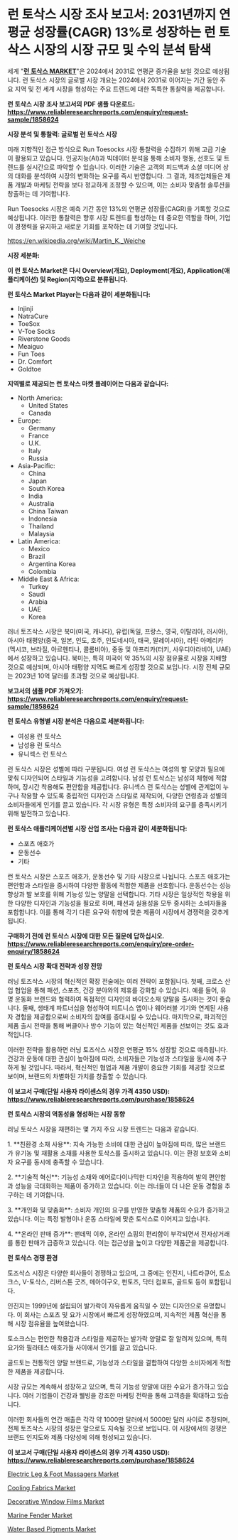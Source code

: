 <p><h1>런 토삭스 시장 조사 보고서: 2031년까지 연평균 성장률(CAGR) 13%로 성장하는 런 토삭스 시장의 시장 규모 및 수익 분석 탐색</h1></p><p>세계 "<strong><a href="https://www.reliableresearchreports.com/run-toesocks-r1858624">런 토삭스 MARKET</a></strong>"은 2024에서 2031로 연평균 증가율을 보일 것으로 예상됩니다. 런 토삭스 시장의 글로벌 시장 개요는 2024에서 2031로 이어지는 기간 동안 주요 지역 및 전 세계 시장을 형성하는 주요 트렌드에 대한 독특한 통찰력을 제공합니다.</p>
<p><strong>런 토삭스 시장 조사 보고서의 PDF 샘플 다운로드: <a href="https://www.reliableresearchreports.com/enquiry/request-sample/1858624">https://www.reliableresearchreports.com/enquiry/request-sample/1858624</a></strong></p>
<p><strong>시장 분석 및 통찰력: 글로벌 런 토삭스 시장</strong></p>
<p><p>미래 지향적인 접근 방식으로 Run Toesocks 시장 통찰력을 수집하기 위해 고급 기술이 활용되고 있습니다. 인공지능(AI)과 빅데이터 분석을 통해 소비자 행동, 선호도 및 트렌드를 실시간으로 파악할 수 있습니다. 이러한 기술은 고객의 피드백과 소셜 미디어 상의 대화를 분석하여 시장의 변화하는 요구를 즉시 반영합니다. 그 결과, 제조업체들은 제품 개발과 마케팅 전략을 보다 정교하게 조정할 수 있으며, 이는 소비자 맞춤형 솔루션을 창출하는 데 기여합니다. </p><p>Run Toesocks 시장은 예측 기간 동안 13%의 연평균 성장률(CAGR)을 기록할 것으로 예상됩니다. 이러한 통찰력은 향후 시장 트렌드를 형성하는 데 중요한 역할을 하며, 기업이 경쟁력을 유지하고 새로운 기회를 포착하는 데 기여할 것입니다.</p></p>
<p><a href="%7CAUTHORITHY_DOMAIN_URL%7C">https://en.wikipedia.org/wiki/Martin_K._Weiche</a></p>
<p><strong>시장 세분화:</strong></p>
<p><strong>이 런 토삭스 Market은 다시 Overview(개요), Deployment(개요), Application(애플리케이션) 및 Region(지역)으로 분류됩니다.</strong></p>
<p><strong>런 토삭스 Market Player는 다음과 같이 세분화됩니다:</strong></p>
<p><ul><li>Injinji</li><li>NatraCure</li><li>ToeSox</li><li>V-Toe Socks</li><li>Riverstone Goods</li><li>Meaiguo</li><li>Fun Toes</li><li>Dr. Comfort</li><li>Goldtoe</li></ul></p>
<p><strong>지역별로 제공되는 런 토삭스 마켓 플레이어는 다음과 같습니다:</strong></p>
<p><ul>
    <li>
        North America:
        <ul>
            <li>United States</li>
            <li>Canada</li>
        </ul>
    </li>
    <li>
        Europe:
        <ul>
            <li>Germany</li>
            <li>France</li>
            <li>U.K.</li>
            <li>Italy</li>
            <li>Russia</li>
        </ul>
    </li>
    <li>
        Asia-Pacific:
        <ul>
            <li>China</li>
            <li>Japan</li>
            <li>South Korea</li>
            <li>India</li>
            <li>Australia</li>
            <li>China Taiwan</li>
            <li>Indonesia</li>
            <li>Thailand</li>
            <li>Malaysia</li>
        </ul>
    </li>
    <li>
        Latin America:
        <ul>
            <li>Mexico</li>
            <li>Brazil</li>
            <li>Argentina Korea</li>
            <li>Colombia</li>
        </ul>
    </li>
    <li>
        Middle East & Africa:
        <ul>
            <li>Turkey</li>
            <li>Saudi</li>
            <li>Arabia</li>
            <li>UAE</li>
            <li>Korea</li>
        </ul>
    </li>
    </ul></p>
<p><p>러너 토즈삭스 시장은 북미(미국, 캐나다), 유럽(독일, 프랑스, 영국, 이탈리아, 러시아), 아시아 태평양(중국, 일본, 인도, 호주, 인도네시아, 태국, 말레이시아), 라틴 아메리카(멕시코, 브라질, 아르헨티나, 콜롬비아), 중동 및 아프리카(터키, 사우디아라비아, UAE)에서 성장하고 있습니다. 북미는, 특히 미국이 약 35%의 시장 점유율로 시장을 지배할 것으로 예상되며, 아시아 태평양 지역도 빠르게 성장할 것으로 보입니다. 시장 전체 규모는 2023년 10억 달러를 초과할 것으로 예상됩니다.</p></p>
<p><strong>보고서의 샘플 PDF 가져오기: <a href="https://www.reliableresearchreports.com/enquiry/request-sample/1858624">https://www.reliableresearchreports.com/enquiry/request-sample/1858624</a></strong></p>
<p><strong>런 토삭스 유형별 시장 분석은 다음으로 세분화됩니다:</strong></p>
<p><ul><li>여성용 런 토삭스</li><li>남성용 런 토삭스</li><li>유니섹스 런 토삭스</li></ul></p>
<p><p>런 토삭스 시장은 성별에 따라 구분됩니다. 여성 런 토삭스는 여성의 발 모양과 필요에 맞춰 디자인되어 스타일과 기능성을 고려합니다. 남성 런 토삭스는 남성의 체형에 적합하며, 장시간 착용해도 편안함을 제공합니다. 유니섹스 런 토삭스는 성별에 관계없이 누구나 착용할 수 있도록 중립적인 디자인과 스타일로 제작되어, 다양한 연령층과 성별의 소비자들에게 인기를 끌고 있습니다. 각 시장 유형은 특정 소비자의 요구를 충족시키기 위해 발전하고 있습니다.</p></p>
<p><strong>런 토삭스 애플리케이션별 시장 산업 조사는 다음과 같이 세분화됩니다:</strong></p>
<p><ul><li>스포츠 애호가</li><li>운동선수</li><li>기타</li></ul></p>
<p><p>런 토삭스 시장은 스포츠 애호가, 운동선수 및 기타 시장으로 나뉩니다. 스포츠 애호가는 편안함과 스타일을 중시하여 다양한 활동에 적합한 제품을 선호합니다. 운동선수는 성능 향상과 발 보호를 위해 기능성 있는 양말을 선택합니다. 기타 시장은 일상적인 착용을 위한 다양한 디자인과 기능성을 필요로 하며, 패션과 실용성을 모두 중시하는 소비자들을 포함합니다. 이를 통해 각기 다른 요구와 취향에 맞춘 제품이 시장에서 경쟁력을 갖추게 됩니다.</p></p>
<p><strong>구매하기 전에 런 토삭스 시장에 대한 모든 질문에 답하십시오. <a href="https://www.reliableresearchreports.com/enquiry/pre-order-enquiry/1858624">https://www.reliableresearchreports.com/enquiry/pre-order-enquiry/1858624</a></strong></p>
<p><strong>런 토삭스 시장 확대 전략과 성장 전망</strong></p>
<p><p>러닝 토즈삭스 시장의 혁신적인 확장 전술에는 여러 전략이 포함됩니다. 첫째, 크로스 산업 협업을 통해 패션, 스포츠, 건강 분야와의 제휴를 강화할 수 있습니다. 예를 들어, 유명 운동화 브랜드와 협력하여 독점적인 디자인의 바이오소재 양말을 출시하는 것이 좋습니다. 둘째, 생태계 파트너십을 형성하여 피트니스 앱이나 웨어러블 기기와 연계된 사용자 경험을 제공함으로써 소비자의 참여를 증대시킬 수 있습니다. 마지막으로, 파괴적인 제품 출시 전략을 통해 버클이나 방수 기능이 있는 혁신적인 제품을 선보이는 것도 효과적입니다. </p><p>이러한 전략을 활용하면 러닝 토즈삭스 시장은 연평균 15% 성장할 것으로 예측됩니다. 건강과 운동에 대한 관심이 높아짐에 따라, 소비자들은 기능성과 스타일을 동시에 추구하게 될 것입니다. 따라서, 혁신적인 협업과 제품 개발이 중요한 기회를 제공할 것으로 보이며, 브랜드의 차별화된 가치를 창출할 수 있습니다.</p></p>
<p><strong>이 보고서 구매(단일 사용자 라이센스의 경우 가격 4350 USD): <a href="https://www.reliableresearchreports.com/purchase/1858624">https://www.reliableresearchreports.com/purchase/1858624</a></strong></p>
<p><strong>런 토삭스 시장의 역동성을 형성하는 시장 동향</strong></p>
<p><p>러닝 토삭스 시장을 재편하는 몇 가지 주요 시장 트렌드는 다음과 같습니다.</p><p>1. **친환경 소재 사용**: 지속 가능한 소비에 대한 관심이 높아짐에 따라, 많은 브랜드가 유기농 및 재활용 소재를 사용한 토삭스를 출시하고 있습니다. 이는 환경 보호와 소비자 요구를 동시에 충족할 수 있습니다.</p><p>2. **기술적 혁신**: 기능성 소재와 에어로다이나믹한 디자인을 적용하여 발의 편안함과 성능을 극대화하는 제품이 증가하고 있습니다. 이는 러너들이 더 나은 운동 경험을 추구하는 데 기여합니다.</p><p>3. **개인화 및 맞춤화**: 소비자 개인의 요구를 반영한 맞춤형 제품의 수요가 증가하고 있습니다. 이는 특정 발형이나 운동 스타일에 맞춘 토삭스로 이어지고 있습니다.</p><p>4. **온라인 판매 증가**: 팬데믹 이후, 온라인 쇼핑의 편리함이 부각되면서 전자상거래를 통한 판매가 급증하고 있습니다. 이는 접근성을 높이고 다양한 제품군을 제공합니다.</p></p>
<p><strong>런 토삭스 경쟁 환경</strong></p>
<p><p>토즈삭스 시장은 다양한 회사들이 경쟁하고 있으며, 그 중에는 인진지, 나트라큐어, 토소크스, V-토삭스, 리버스톤 굿즈, 메아이구오, 펀토즈, 닥터 컴포트, 골드토 등이 포함됩니다.</p><p>인진지는 1999년에 설립되어 발가락이 자유롭게 움직일 수 있는 디자인으로 유명합니다. 이 회사는 스포츠 및 요가 시장에서 빠르게 성장하였으며, 지속적인 제품 혁신을 통해 시장 점유율을 높여왔습니다.</p><p>토소크스는 편안한 착용감과 스타일을 제공하는 발가락 양말로 잘 알려져 있으며, 특히 요가와 필라테스 애호가들 사이에서 인기를 끌고 있습니다. </p><p>골드토는 전통적인 양말 브랜드로, 기능성과 스타일을 결합하여 다양한 소비자에게 적합한 제품을 제공합니다.</p><p>시장 규모는 계속해서 성장하고 있으며, 특히 기능성 양말에 대한 수요가 증가하고 있습니다. 여러 기업들이 건강과 웰빙을 강조한 마케팅 전략을 통해 고객층을 확대하고 있습니다.</p><p>이러한 회사들의 연간 매출은 각각 약 1000만 달러에서 5000만 달러 사이로 추정되며, 전체 토즈삭스 시장의 성장은 앞으로도 지속될 것으로 보입니다. 이 시장에서의 경쟁은 브랜드 인지도와 제품 다양성에 의해 형성되고 있습니다.</p></p>
<p><strong>이 보고서 구매(단일 사용자 라이센스의 경우 가격 4350 USD): <a href="https://www.reliableresearchreports.com/purchase/1858624">https://www.reliableresearchreports.com/purchase/1858624</a></strong></p>
<p><p><a href="https://github.com/RichRobinson5/Market-Research-Report-List-6/blob/main/electric-leg-foot-massagers-market.md">Electric Leg & Foot Massagers Market</a></p><p><a href="https://www.linkedin.com/pulse/insights-cooling-fabrics-industry-market-financial-status-xybif?trackingId=apRh%2BC0bQEKxnwNvNBMmCw%3D%3D">Cooling Fabrics Market</a></p><p><a href="https://issuu.com/reportprime-2/docs/decorative-window-films-market-size_4b2ee02886f147">Decorative Window Films Market</a></p><p><a href="https://issuu.com/reportprime-2/docs/marine-fender-market-size-2030.pptx_4e178114d1b4b0">Marine Fender Market</a></p><p><a href="https://www.linkedin.com/pulse/water-based-pigments-market-outlook-complete-industry-dzjaf?trackingId=NjwvwR5BSk%2BznB86a4iGbA%3D%3D">Water Based Pigments Market</a></p></p>